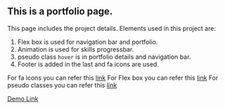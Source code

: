 ## This is a portfolio page.

This page includes the project details.
Elements used in this project are:

1. Flex box is used for navigation bar and portfolio.
2. Animation is used for skills progressbar.
3. pseudo class `hover` is in portfolio details and navigation bar.
4. Footer is added in the last and fa icons are used.

For fa icons you can refer this [link](https://www.w3schools.com/icons/fontawesome_icons_webapp.asp)
For Flex box you can refer this [link](https://css-tricks.com/snippets/css/a-guide-to-flexbox/)
For pseudo classes you can refer this [link](https://developer.mozilla.org/en-US/docs/Web/CSS/Pseudo-classes)

[Demo Link](https://panditaditi07.github.io/Project_Portfolio_Page/.)

